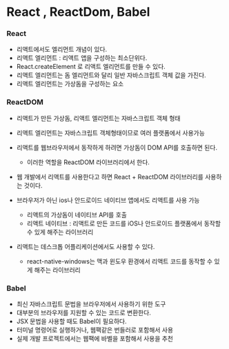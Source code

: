 
# React , ReactDom, Babel

### React

* 리액트에서도 엘리먼트 개념이 있다.
* 리액트 엘리먼트 : 리액트 앱을 구성하는 최소단위다.
* React.createElement 로 리액트 엘리먼트를 만들 수 있다.
* 리액트 엘리먼트는 돔 엘리먼트와 달리 일반 자바스크립트 객체 값을 가진다.
* 리액트 엘리먼트는 가상돔을 구성하는 요소


### ReactDOM

* 리액트가 만든 가상돔, 리액트 엘리먼트는 자바스크립트 객체 형태
* 리액트 엘리먼트는 자바스크립트 객체형태이므로 여러 플랫폼에서 사용가능
* 리액트를 웹브라우저에서 동작하게 하려면 가상돔이 DOM API를 호출하면 된다.
  * 이러한 역할을 ReactDOM 라이브러리에서 한다.
* 웹 개발에서 리액트를 사용한다고 하면 React + ReactDOM 라이브러리를 사용하는 것이다.
* 브라우저가 아닌 ios나 안드로이드 네이티브 앱에서도 리액트를 사용 가능
  * 리액트의 가상돔이 네이티브 API를 호출
  * 리액트 네이티브 : 리액트로 만든 코드를 iOS나 안드로이드 플랫폼에서 동작할 수 있게 해주는 라이브러리

* 리액트는 데스크톱 어플리케이션에서도 사용할 수 있다.
  * react-native-windows는 맥과 윈도우 환경에서 리액트 코드를 동작할 수 있게 해주는 라이브러리

### Babel

* 최신 자바스크립트 문법을 브라우저에서 사용하기 위한 도구
* 대부분의 브라우저를 지원할 수 있는 코드로 변환한다.
* JSX 문법을 사용할 때도 Babel이 필요하다.
* 터미널 명령어로 실행하거나, 웹팩같은 번들러로 포함해서 사용
* 실제 개발 프로젝트에서는 웹팩에 바벨을 포함해서 사용을 추천






